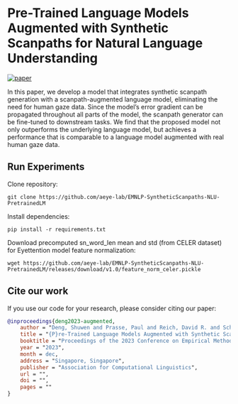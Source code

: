 # Pre-Trained Language Models Augmented with Synthetic Scanpaths for Natural Language Understanding
[![paper](https://img.shields.io/static/v1?label=paper&message=download%20link&color=brightgreen)]([https://arxiv.org/abs/2310.14676](http://arxiv.org/abs/2310.14676))

In this paper, we develop a model that integrates synthetic scanpath generation with a scanpath-augmented language model, eliminating the need for human gaze data. Since the model’s error gradient can be propagated throughout all parts of the model, the scanpath generator can be fine-tuned to downstream tasks. We find that the proposed model not only outperforms the underlying language model, but achieves a performance that is comparable to a language model augmented with real human gaze data.

## Run Experiments
Clone repository:

```
git clone https://github.com/aeye-lab/EMNLP-SyntheticScanpaths-NLU-PretrainedLM
```

Install dependencies:

```
pip install -r requirements.txt
```

Download precomputed sn_word_len mean and std (from CELER dataset) for Eyettention model feature normalization:

```
wget https://github.com/aeye-lab/EMNLP-SyntheticScanpaths-NLU-PretrainedLM/releases/download/v1.0/feature_norm_celer.pickle
```

## Cite our work
If you use our code for your research, please consider citing our paper:

```bibtex
@inproceedings{deng2023-augmented,
    author = "Deng, Shuwen and Prasse, Paul and Reich, David R. and Scheffer, Tobias and J{\"a}ger, Lena A.",
    title = "{P}re-Trained Language Models Augmented with Synthetic Scanpaths for Natural Language Understanding",
    booktitle = "Proceedings of the 2023 Conference on Empirical Methods in Natural Language Processing (EMNLP 2023)",
    year = "2023",
    month = dec,
    address = "Singapore, Singapore",
    publisher = "Association for Computational Linguistics",
    url = "",
    doi = "",
    pages = ""
}
```

